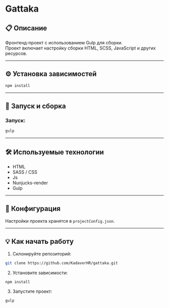 # Gattaka

## 📋 Описание

Фронтенд-проект с использованием Gulp для сборки.  
Проект включает настройку сборки HTML, SCSS, JavaScript и других ресурсов.

---
## ⚙️ Установка зависимостей

```bash
npm install
```


---

## 🚀 Запуск и сборка

### Запуск:
```bash
gulp
```

---

## 🛠 Используемые технологии

- HTML
- SASS / CSS
- Js
- Nunjucks-render
- Gulp

---

## 📄 Конфигурация

Настройки проекта хранятся в `projectConfig.json`.

---

## 💡 Как начать работу

1. Склонируйте репозиторий:
```bash
git clone https://github.com/KadaverHR/gattaka.git
```

2. Установите зависимости:
```bash
npm install
```

3. Запустите проект:
```bash
gulp
```



